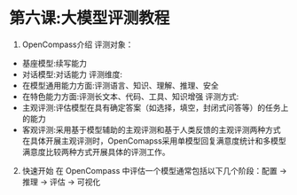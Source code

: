 # 第六课:大模型评测教程
1. OpenCompass介绍
评测对象：
- 基座模型:续写能力
- 对话模型:对话能力
评测维度:
- 在模型通用能力方面:评测语言、知识、理解、推理、安全
- 在特色能力方面:评测长文本、代码、工具、知识增强
评测方式:
- 主观评测:评估模型在具有确定答案（如选择，填空，封闭式问答等）的任务上的能力
- 客观评测:采用基于模型辅助的主观评测和基于人类反馈的主观评测两种方式
在具体开展主观评测时，OpenComapss采用单模型回复满意度统计和多模型满意度比较两种方式开展具体的评测工作。
2. 快速开始
在 OpenCompass 中评估一个模型通常包括以下几个阶段：配置 -> 推理 -> 评估 -> 可视化